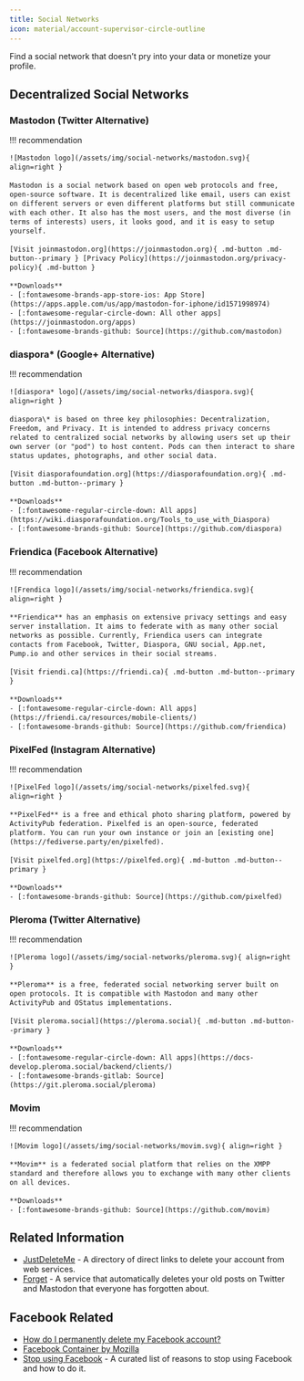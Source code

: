 ```yaml
---
title: Social Networks
icon: material/account-supervisor-circle-outline
---
```

Find a social network that doesn’t pry into your data or monetize your profile.

## Decentralized Social Networks

### Mastodon (Twitter Alternative)

!!! recommendation

    ![Mastodon logo](/assets/img/social-networks/mastodon.svg){ align=right }

    Mastodon is a social network based on open web protocols and free, open-source software. It is decentralized like email, users can exist on different servers or even different platforms but still communicate with each other. It also has the most users, and the most diverse (in terms of interests) users, it looks good, and it is easy to setup yourself.

    [Visit joinmastodon.org](https://joinmastodon.org){ .md-button .md-button--primary } [Privacy Policy](https://joinmastodon.org/privacy-policy){ .md-button }

    **Downloads**
    - [:fontawesome-brands-app-store-ios: App Store](https://apps.apple.com/us/app/mastodon-for-iphone/id1571998974)
    - [:fontawesome-regular-circle-down: All other apps](https://joinmastodon.org/apps)
    - [:fontawesome-brands-github: Source](https://github.com/mastodon)

### diaspora\* (Google+ Alternative)

!!! recommendation

    ![diaspora* logo](/assets/img/social-networks/diaspora.svg){ align=right }

    diaspora\* is based on three key philosophies: Decentralization, Freedom, and Privacy. It is intended to address privacy concerns related to centralized social networks by allowing users set up their own server (or "pod") to host content. Pods can then interact to share status updates, photographs, and other social data.

    [Visit diasporafoundation.org](https://diasporafoundation.org){ .md-button .md-button--primary }

    **Downloads**
    - [:fontawesome-regular-circle-down: All apps](https://wiki.diasporafoundation.org/Tools_to_use_with_Diaspora)
    - [:fontawesome-brands-github: Source](https://github.com/diaspora)

### Friendica (Facebook Alternative)

!!! recommendation

    ![Frendica logo](/assets/img/social-networks/friendica.svg){ align=right }

    **Friendica** has an emphasis on extensive privacy settings and easy server installation. It aims to federate with as many other social networks as possible. Currently, Friendica users can integrate contacts from Facebook, Twitter, Diaspora, GNU social, App.net, Pump.io and other services in their social streams.

    [Visit friendi.ca](https://friendi.ca){ .md-button .md-button--primary }

    **Downloads**
    - [:fontawesome-regular-circle-down: All apps](https://friendi.ca/resources/mobile-clients/)
    - [:fontawesome-brands-github: Source](https://github.com/friendica)

### PixelFed (Instagram Alternative)

!!! recommendation

    ![PixelFed logo](/assets/img/social-networks/pixelfed.svg){ align=right }

    **PixelFed** is a free and ethical photo sharing platform, powered by ActivityPub federation. Pixelfed is an open-source, federated platform. You can run your own instance or join an [existing one](https://fediverse.party/en/pixelfed).

    [Visit pixelfed.org](https://pixelfed.org){ .md-button .md-button--primary }

    **Downloads**
    - [:fontawesome-brands-github: Source](https://github.com/pixelfed)

### Pleroma (Twitter Alternative)

!!! recommendation

    ![Pleroma logo](/assets/img/social-networks/pleroma.svg){ align=right }

    **Pleroma** is a free, federated social networking server built on open protocols. It is compatible with Mastodon and many other ActivityPub and OStatus implementations.

    [Visit pleroma.social](https://pleroma.social){ .md-button .md-button--primary }

    **Downloads**
    - [:fontawesome-regular-circle-down: All apps](https://docs-develop.pleroma.social/backend/clients/)
    - [:fontawesome-brands-gitlab: Source](https://git.pleroma.social/pleroma)

### Movim

!!! recommendation

    ![Movim logo](/assets/img/social-networks/movim.svg){ align=right }

    **Movim** is a federated social platform that relies on the XMPP standard and therefore allows you to exchange with many other clients on all devices.

    **Downloads**
    - [:fontawesome-brands-github: Source](https://github.com/movim)

## Related Information

- [JustDeleteMe](https://justdeleteme.xyz) - A directory of direct links to delete your account from web services.
- [Forget](https://forget.codl.fr) - A service that automatically deletes your old posts on Twitter and Mastodon that everyone has forgotten about.

## Facebook Related

- [How do I permanently delete my Facebook account?](https://www.facebook.com/help/224562897555674)
- [Facebook Container by Mozilla](https://addons.mozilla.org/firefox/addon/facebook-container)
- [Stop using Facebook](https://web.archive.org/web/20190510075433/https://www.stopusingfacebook.co/) - A curated list of reasons to stop using Facebook and how to do it.
